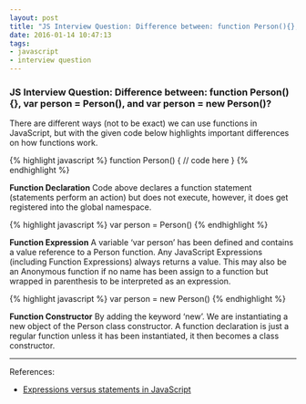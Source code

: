 ```yaml
---
layout: post
title: "JS Interview Question: Difference between: function Person(){}, var person = Person(), and var person = new Person()?"
date: 2016-01-14 10:47:13
tags:
- javascript
- interview question
---
```


### JS Interview Question: Difference between: function Person(){}, var person = Person(), and var person = new Person()?

There are different ways (not to be exact) we can use functions in JavaScript, but with the given code below highlights important differences on how functions work.

{% highlight javascript %}
function Person() {
  // code here
}
{% endhighlight %}

**Function Declaration**
Code above declares a function statement (statements perform an action) but does not execute, however, it does get registered into the global namespace.

{% highlight javascript %}
var person = Person()
{% endhighlight %}

**Function Expression**
A variable ‘var person’ has been defined and contains a value reference to a Person function. Any JavaScript Expressions (including Function Expressions) always returns a value. This may also be an Anonymous function if no name has been assign to a function but wrapped in parenthesis to be interpreted as an expression.

{% highlight javascript %}
var person = new Person()
{% endhighlight %}

**Function Constructor**
By adding the keyword ‘new’. We are instantiating a new object of the Person class constructor. A function declaration is just a regular function unless it has been instantiated, it then becomes a class constructor.


-----

References:

- [Expressions versus statements in JavaScript](http://www.2ality.com/2012/09/expressions-vs-statements.html)
